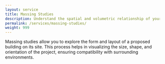 ```yaml
---
layout: service
title: Massing Studies
description: Understand the spatial and volumetric relationship of your building with our massing studies.
permalink: /services/massing-studies/
weight: 999
---
```


Massing studies allow you to explore the form and layout of a proposed building on its site. This process helps in visualizing the size, shape, and orientation of the project, ensuring compatibility with surrounding environments.
